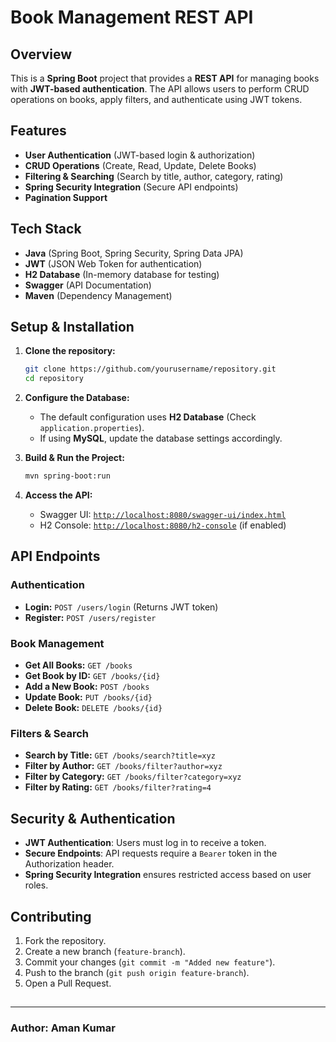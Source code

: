# Book Management REST API

## Overview

This is a **Spring Boot** project that provides a **REST API** for managing books with **JWT-based authentication**. The API allows users to perform CRUD operations on books, apply filters, and authenticate using JWT tokens.

## Features

- **User Authentication** (JWT-based login & authorization)
- **CRUD Operations** (Create, Read, Update, Delete Books)
- **Filtering & Searching** (Search by title, author, category, rating)
- **Spring Security Integration** (Secure API endpoints)
- **Pagination Support**

## Tech Stack

- **Java** (Spring Boot, Spring Security, Spring Data JPA)
- **JWT** (JSON Web Token for authentication)
- **H2 Database** (In-memory database for testing)
- **Swagger** (API Documentation)
- **Maven** (Dependency Management)

## Setup & Installation

1. **Clone the repository:**

   ```sh
   git clone https://github.com/yourusername/repository.git
   cd repository
   ```

2. **Configure the Database:**

   - The default configuration uses **H2 Database** (Check `application.properties`).
   - If using **MySQL**, update the database settings accordingly.

3. **Build & Run the Project:**

   ```sh
   mvn spring-boot:run
   ```

4. **Access the API:**

   - Swagger UI: [`http://localhost:8080/swagger-ui/index.html`](http://localhost:8080/swagger-ui/index.html)
   - H2 Console: [`http://localhost:8080/h2-console`](http://localhost:8080/h2-console) (if enabled)

## API Endpoints

### Authentication

- **Login:** `POST /users/login` (Returns JWT token)
- **Register:** `POST /users/register`

### Book Management

- **Get All Books:** `GET /books`
- **Get Book by ID:** `GET /books/{id}`
- **Add a New Book:** `POST /books`
- **Update Book:** `PUT /books/{id}`
- **Delete Book:** `DELETE /books/{id}`

### Filters & Search

- **Search by Title:** `GET /books/search?title=xyz`
- **Filter by Author:** `GET /books/filter?author=xyz`
- **Filter by Category:** `GET /books/filter?category=xyz`
- **Filter by Rating:** `GET /books/filter?rating=4`

## Security & Authentication

- **JWT Authentication**: Users must log in to receive a token.
- **Secure Endpoints**: API requests require a `Bearer` token in the Authorization header.
- **Spring Security Integration** ensures restricted access based on user roles.

## Contributing

1. Fork the repository.
2. Create a new branch (`feature-branch`).
3. Commit your changes (`git commit -m "Added new feature"`).
4. Push to the branch (`git push origin feature-branch`).
5. Open a Pull Request.

##

---

### Author: Aman Kumar

